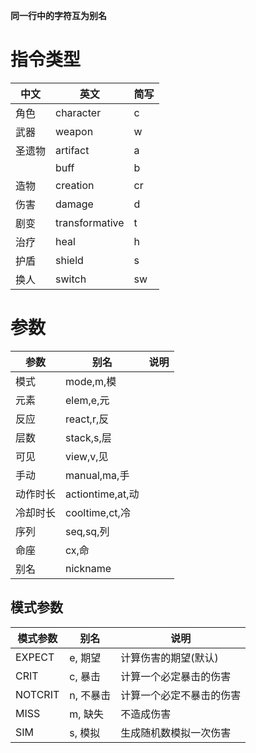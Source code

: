 **同一行中的字符互为别名**

# 指令类型

| 中文   | 英文           | 简写 |
| ------ | -------------- | ---- |
| 角色   | character      | c    |
| 武器   | weapon         | w    |
| 圣遗物 | artifact       | a    |
|        | buff           | b    |
| 造物   | creation       | cr   |
| 伤害   | damage         | d    |
| 剧变   | transformative | t    |
| 治疗   | heal           | h    |
| 护盾   | shield         | s    |
| 换人   | switch         | sw   |

# 参数

| 参数     | 别名             | 说明 |
| -------- | ---------------- | ---- |
| 模式     | mode,m,模        |      |
| 元素     | elem,e,元        |      |
| 反应     | react,r,反       |      |
| 层数     | stack,s,层       |      |
| 可见     | view,v,见        |      |
| 手动     | manual,ma,手     |      |
| 动作时长 | actiontime,at,动 |      |
| 冷却时长 | cooltime,ct,冷   |      |
| 序列     | seq,sq,列        |      |
| 命座     | cx,命            |      |
| 别名     | nickname         |      |

## 模式参数

| 模式参数 | 别名      | 说明                     |
| -------- | --------- | ------------------------ |
| EXPECT   | e, 期望   | 计算伤害的期望(默认)     |
| CRIT     | c, 暴击   | 计算一个必定暴击的伤害   |
| NOTCRIT  | n, 不暴击 | 计算一个必定不暴击的伤害 |
| MISS     | m, 缺失   | 不造成伤害               |
| SIM      | s, 模拟   | 生成随机数模拟一次伤害   |